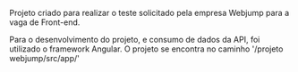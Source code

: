 Projeto criado para realizar o teste solicitado pela empresa Webjump para a vaga de Front-end.

Para o desenvolvimento do projeto, e consumo de dados da API, foi utilizado o framework Angular.
O projeto se encontra no caminho '/projeto webjump/src/app/'
